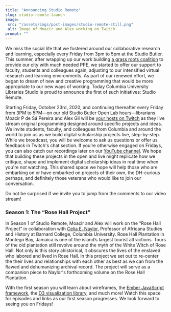 ```yaml
---
title: "Announcing Studio Remote"
slug: studio-remote-launch
image:
 src: "/assets/imgs/post-images/studio-remote-still.png"
 alt: Image of Moacir and Alex working on Twitch
prompt: ""
---
```


We miss the social life that we fostered around our collaborative research and
learning, especially every Friday from 3pm to 5pm at the Studio Butler.  This
summer, after wrapping up our work building [a grass roots
coalition](http://covidmakerresponse.com/) to provide our city with much
needed PPE, we started to offer our support to faculty, students and
colleagues again, adjusting to our intensified virtual research and learning
environments. As part of our renewed effort, we began to dream of new and
creative programming that would be more appropriate to our new ways of
working. Today Columbia University Libraries Studio is proud to announce the
first of such initiatives: Studio Remote. 

Starting Friday, October 23rd, 2020, and continuing thereafter every Friday
from 3PM to 5PM—on our old Studio Butler Open Lab hours—librarians Moacir P de
Sá Pereira and Alex Gil will be [your hosts on
Twitch](https://twitch.tv/culstudio) as they live stream
original programming designed around specific projects and ideas. We invite
students, faculty, and colleagues from Columbia and around the world to join
us as we build digital scholarship projects live, step-by-step. While we
broadcast, you will be welcome to ask us questions or offer us feedback in
Twitch's chat section.  If you’re otherwise engaged on Fridays, you can also
catch our recordings later on our [YouTube
channel](https://www.youtube.com/channel/UCLOUh6s8E2FYAVAsJg3lgoA).  We hope that building
these projects in the open and live might replicate how we critique, shape and
implement digital scholarship ideas in real time when you're _not_ watching.
This shared space we hope will help those who are embarking on or have
embarked on projects of their own, the DH-curious perhaps, and definitely
those veterans who would like to join our conversation. 

Do not be surprised if we invite you to jump from the comments to our video stream! 


### Season 1: The “Rose Hall Project”

In Season 1 of Studio Remote, Moacir and Alex will work on the “Rose Hall
Project” in collaboration with [Celia E.
Naylor](https://barnard.edu/profiles/celia-e-naylor), Professor of Africana
Studies and History at Barnard College, Columbia University. Rose Hall
Plantation in Montego Bay, Jamaica is one of the island’s largest tourist
attractions. Tours of the old plantation still revolve around the myth of the
White Witch of Rose Hall.  Not only is this story ahistorical, it obscures the
lives of the enslaved who labored and lived in Rose Hall. In this project we
set out to re-center the their lives and relationships with each other as best
as we can from the flawed and dehumanizing archival record. The project will
serve as a companion piece to Naylor's forthcoming volume on the Rose Hall
Plantation.

With the first season you will learn about wireframes, the [Ember JavaScript
framework](http://emberjs.com), the [D3 visualization
library](http://d3js.org/), and much more! Watch this space for episodes and
links as our first season progresses. We look forward to seeing you on
Fridays!
